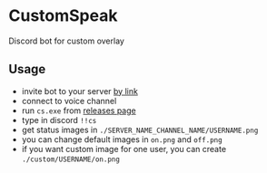 # CustomSpeak
Discord bot for custom overlay

## Usage
* invite bot to your server [by link](https://discordapp.com/oauth2/authorize?client_id=319211356094070784&scope=bot)
* connect to voice channel
* run `cs.exe` from [releases page](https://github.com/averrin/customSpeak/releases)
* type in discord `!!cs`
* get status images in `./SERVER_NAME_CHANNEL_NAME/USERNAME.png`
* you can change default images in `on.png` and `off.png`
* if you want custom image for one user, you can create `./custom/USERNAME/on.png`

